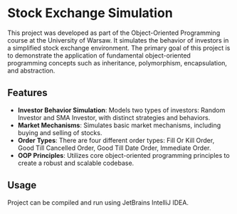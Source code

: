 # Stock Exchange Simulation

This project was developed as part of the Object-Oriented Programming course at the University of Warsaw. It simulates the behavior of investors in a simplified stock exchange environment. The primary goal of this project is to demonstrate the application of fundamental object-oriented programming concepts such as inheritance, polymorphism, encapsulation, and abstraction.

## Features
- **Investor Behavior Simulation**: Models two types of investors: Random Investor and SMA Investor, with distinct strategies and behaviors. 
- **Market Mechanisms**: Simulates basic market mechanisms, including buying and selling of stocks.
- **Order Types**: There are four different order types: Fill Or Kill Order, Good Till Cancelled Order, Good Till Date Order, Immediate Order.
- **OOP Principles**: Utilizes core object-oriented programming principles to create a robust and scalable codebase.

## Usage
Project can be compiled and run using JetBrains IntelliJ IDEA.
